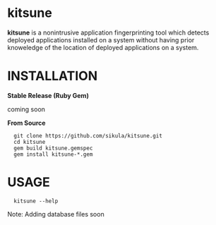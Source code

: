 # kitsune
**kitsune** is a nonintrusive application fingerprinting tool which detects deployed applications installed on a system without having prior knoweledge of the location of deployed applications on a system.

INSTALLATION
===

**Stable Release (Ruby Gem)**

  coming soon

**From Source**

```
  git clone https://github.com/sikula/kitsune.git
  cd kitsune
  gem build kitsune.gemspec
  gem install kitsune-*.gem
```

USAGE
===

```
  kitsune --help
```


Note: Adding database files soon
